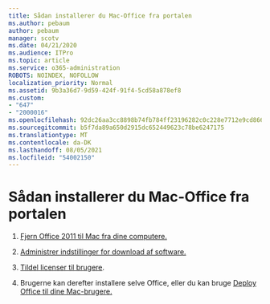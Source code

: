 ```yaml
---
title: Sådan installerer du Mac-Office fra portalen
ms.author: pebaum
author: pebaum
manager: scotv
ms.date: 04/21/2020
ms.audience: ITPro
ms.topic: article
ms.service: o365-administration
ROBOTS: NOINDEX, NOFOLLOW
localization_priority: Normal
ms.assetid: 9b3a36d7-9d59-424f-91f4-5cd58a878ef8
ms.custom:
- "647"
- "2000016"
ms.openlocfilehash: 92dc26aa3cc8898b74fb784ff23196282c0c228e7712e9cd86690ec1db63040e
ms.sourcegitcommit: b5f7da89a650d2915dc652449623c78be6247175
ms.translationtype: MT
ms.contentlocale: da-DK
ms.lasthandoff: 08/05/2021
ms.locfileid: "54002150"
---
```

# <a name="how-to-install-mac-office-from-the-portal"></a>Sådan installerer du Mac-Office fra portalen

1. [Fjern Office 2011 til Mac fra dine computere.](https://support.office.com/article/4bfcd230-0ea1-4656-bf30-dbfa44d358fa?wt.mc_id=Alchemy_ClientDIA)

2. [Administrer indstillinger for download af software.](https://docs.microsoft.com/DeployOffice/manage-software-download-settings-office-365)

3. [Tildel licenser til brugere](https://docs.microsoft.com/microsoft-365/admin/manage/assign-licenses-to-users).

4. Brugerne kan derefter installere selve Office, eller du kan bruge [Deploy Office til dine Mac-brugere.](https://docs.microsoft.com/DeployOffice/mac/deployment-guide-for-office-for-mac)